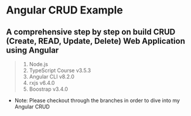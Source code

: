 # Angular CRUD Example

## A comprehensive step by step on build CRUD (Create, READ, Update, Delete) Web Application using Angular

>1. Node.js
>2. TypeScript Course v3.5.3
>3. Angular CLI v8.2.0
>4. rxjs v6.4.0
>5. Boostrap v3.4.0

* Note: Please checkout through the branches in order to dive into my Angular CRUD
